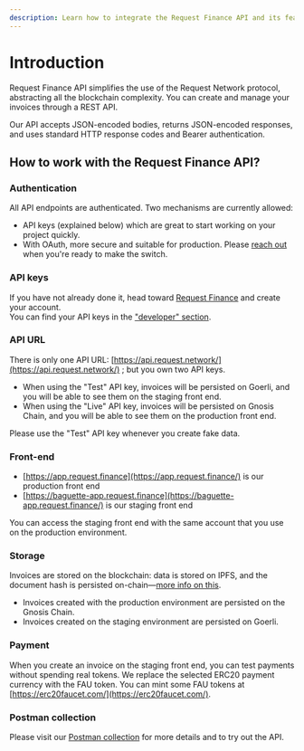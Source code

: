 ```yaml
---
description: Learn how to integrate the Request Finance API and its features.
---
```


# Introduction

Request Finance API simplifies the use of the Request Network protocol, abstracting all the blockchain complexity. You can create and manage your invoices through a REST API.

Our API accepts JSON-encoded bodies, returns JSON-encoded responses, and uses standard HTTP response codes and Bearer authentication.

## How to work with the Request Finance API?

### Authentication

All API endpoints are authenticated. Two mechanisms are currently allowed:

* API keys (explained below) which are great to start working on your project quickly.
* With OAuth, more secure and suitable for production. Please [reach out](https://www.request.finance/contact-us) when you're ready to make the switch.

### API keys

If you have not already done it, head toward [Request Finance](https://app.request.finance) and create your account.\
You can find your API keys in the ["developer" section](https://app.request.finance/account/api-keys).

### API URL

There is only one API URL: [https://api.request.network/](https://api.request.network/) ; but you own two API keys.

* When using the "Test" API key, invoices will be persisted on Goerli, and you will be able to see them on the staging front end.
* When using the "Live" API key, invoices will be persisted on Gnosis Chain, and you will be able to see them on the production front end.

Please use the "Test" API key whenever you create fake data.

### Front-end

* [https://app.request.finance](https://app.request.finance/) is our production front end
* [https://baguette-app.request.finance](https://baguette-app.request.finance/) is our staging front end

You can access the staging front end with the same account that you use on the production environment.

### Storage

Invoices are stored on the blockchain: data is stored on IPFS, and the document hash is persisted on-chain—[more info on this](https://docs.request.network/docs/guides/7-protocol/6-request-ipfs-network).

* Invoices created with the production environment are persisted on the Gnosis Chain.
* Invoices created on the staging environment are persisted on Goerli.

### Payment

When you create an invoice on the staging front end, you can test payments without spending real tokens. We replace the selected ERC20 payment currency with the FAU token. You can mint some FAU tokens at [https://erc20faucet.com/](https://erc20faucet.com/).

### Postman collection

Please visit our [Postman collection](https://www.postman.com/request-finance/workspace/request-finance-api-public/documentation/24913360-b5105a65-a6bd-4247-b3b1-ed60e5c8f5cb) for more details and to try out the API.
